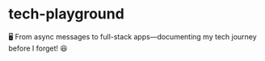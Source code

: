 # tech-playground
🖥️ From async messages to full-stack apps—documenting my tech journey before I forget! 😆
